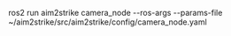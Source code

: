 ros2 run aim2strike camera_node --ros-args --params-file ~/aim2strike/src/aim2strike/config/camera_node.yaml